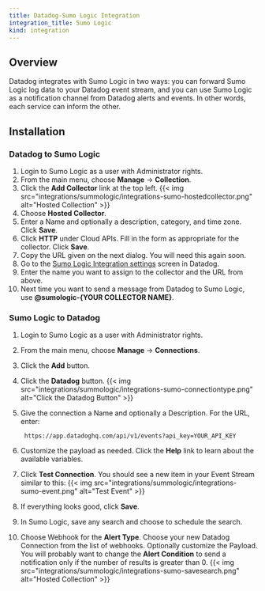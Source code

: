 ```yaml
---
title: Datadog-Sumo Logic Integration
integration_title: Sumo Logic
kind: integration
---
```


## Overview

Datadog integrates with Sumo Logic in two ways: you can forward Sumo Logic log data to your Datadog event stream, and you can use Sumo Logic as a notification channel from Datadog alerts and events. In other words, each service can inform the other.

## Installation

### Datadog to Sumo Logic

1. Login to Sumo Logic as a user with Administrator rights.
2. From the main menu, choose **Manage** -> **Collection**.
3. Click the **Add Collector** link at the top left. {{< img src="integrations/summologic/integrations-sumo-hostedcollector.png" alt="Hosted Collection" >}}
4. Choose **Hosted Collector**.
5. Enter a Name and optionally a description, category, and time zone. Click **Save**.
6. Click **HTTP** under Cloud APIs. Fill in the form as appropriate for the collector. Click **Save**.
7. Copy the URL given on the next dialog. You will need this again soon.
8. Go to the [Sumo Logic Integration settings](https://app.datadoghq.com/account/settings#integrations/sumo_logic) screen in Datadog.
9. Enter the name you want to assign to the collector and the URL from above.
10. Next time you want to send a message from Datadog to Sumo Logic, use **@sumologic-{YOUR COLLECTOR NAME}**.

### Sumo Logic to Datadog

1. Login to Sumo Logic as a user with Administrator rights.
2. From the main menu, choose **Manage** -> **Connections**.
3. Click the **Add** button.
4. Click the **Datadog** button. {{< img src="integrations/summologic/integrations-sumo-connectiontype.png" alt="Click the Datadog Button" >}}
5. Give the connection a Name and optionally a Description. For the URL, enter:

        https://app.datadoghq.com/api/v1/events?api_key=YOUR_API_KEY

6. Customize the payload as needed. Click the **Help** link to learn about the available variables.
7. Click **Test Connection**. You should see a new item in your Event Stream similar to this: {{< img src="integrations/summologic/integrations-sumo-event.png" alt="Test Event" >}}
8. If everything looks good, click **Save**.
9. In Sumo Logic, save any search and choose to schedule the search.
10. Choose Webhook for the **Alert Type**. Choose your new Datadog Connection from the list of webhooks. Optionally customize the Payload. You will probably want to change the **Alert Condition** to send a notification only if the number of results is greater than 0. {{< img src="integrations/summologic/integrations-sumo-savesearch.png" alt="Hosted Collection" >}}

